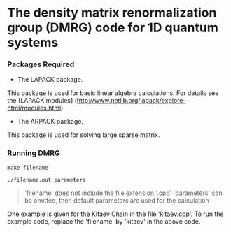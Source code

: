 # The density matrix renormalization group (DMRG) code for 1D quantum systems

### Packages Required
  * The LAPACK package.

  This package is used for basic linear algebra calculations. For details see the [LAPACK modules] (http://www.netlib.org/lapack/explore-html/modules.html).

  * The ARPACK package.

  This package is used for solving large sparse matrix. 

### Running DMRG

```
make filename

./filename.out parameters
```

> 'filename' does not include the file extension '.cpp'
> 'parameters' can be omitted, then default parameters are used for the calculation

One example is given for the Kitaev Chain in the file 'kitaev.cpp'. To run the example code, replace the 'filename' by 'kitaev' in the above code.
